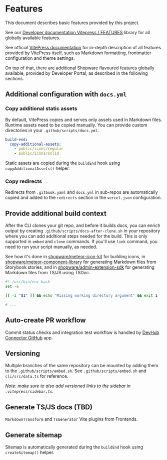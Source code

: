 # Features

This document describes basic features provided by this project.

See our [Developer documentation Vitepress / FEATURES](https://github.com/shopware/developer-documentation-vitepress)
library for all globally available features.

See official [VitePress documentation](https://vitepress.vuejs.org/) for in-depth description of all features provided
by VitePress itself, such as Markdown formatting, frontmatter configuration and theme settings.

On top of that, there are additional Shopware flavoured features globally available, provided by Developer Portal, as
described in the following sections.

## Additional configuration with `docs.yml`

### Copy additional static assets

By default, VitePress copies and serves only assets used in Markdown files. Runtime assets need to be copied manually.
You can provide custom directories in your `.github/scripts/docs.yml`.

```yml
build-end:
  copy-additional-assets:
    - public/icons/regular
    - public/icons/solid
```

Static assets are copied during the `buildEnd` hook using `copyAdditionalAssets()` helper.

### Copy redirects

Redirects from `.gitbook.yaml` and `docs.yml` in sub-repos are automatically copied and added to the `redirects` section
in the `vercel.json` configuration.

## Provide additional build context

After the CLI clones your git repo, and before it builds docs, you can enrich output by
creating `.github/scripts/docs-after-clone.sh` in your repository where you can add additional steps needed for the
build. This is only supported in `embed` and `clone` commands. If you'll use `link` command, you need to run your script
manually, as needed.

See how it's done in
[shopware/meteor-icon-kit](https://github.com/shopware/meteor-icon-kit/blob/211cb7b6a68012293377a2a6ea0fda543ba7dfbf/.github/scripts/docs-after-clone.sh)
for building icons,
in [shopware/meteor-component-library](https://github.com/shopware/meteor-component-library/blob/718e81657d84e822299119d643f847d89969255d/.github/scripts/docs-after-clone.sh)
for generating Markdown files from Storybook stories, and
in [shopware/admin-extension-sdk](https://github.com/shopware/admin-extension-sdk/blob/47a740b496d086341dbc7ceee7ef4b6f708c9a0d/.github/scripts/docs.yml)
for generating Markdown files from TS/JS using TSDoc.

```sh
#! /usr/bin/env bash
set -e

[[ -z "$1" ]] && echo "Missing working directory argument" && exit 1

# ...

```

## Auto-create PR workflow

Commit status checks and integration test workflow is handled by [DevHub Connector GitHub](https://github.com/shopware/devhub-github-app) app.

## Versioning

Multiple branches of the same repository can be mounted by adding them to the `.github/scripts/embed.sh`. See
`.github/scripts/embed.sh` and `cli/src/data.ts` for reference.

_Note: make sure to also add versioned links to the sidebar in `.vitepress/sidebar.ts`._

## Generate TS/JS docs (TBD)

`MarkdownTransform` and `TsGenerator` Vite plugins from Frontends.

## Generate sitemap

Sitemap is automatically generated during the `buildEnd` hook using `createSitemap()` helper.